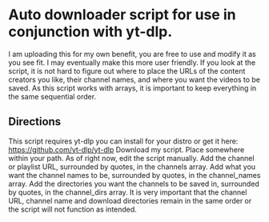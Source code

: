 # Auto downloader script for use in conjunction with yt-dlp.

I am uploading this for my own benefit, you are free to use and modify it as you see fit.
I may eventually make this more user friendly.
If you look at the script, it is not hard to figure out where to place the URLs of the content creators you like, their channel names, and where you want the videos to be saved.
As this script works with arrays, it is important to keep everything in the same sequential order.

## Directions

This script requires yt-dlp you can install for your distro or get it here: https://github.com/yt-dlp/yt-dlp
Download my script.
Place somewhere within your path.
As of right now, edit the script manually.
Add the channel or playlist URL, surrounded by quotes, in the channels array.
Add what you want the channel names to be, surrounded by quotes, in the channel_names array.
Add the directories you want the channels to be saved in, surrounded by quotes, in the channel_dirs array.
It is very important that the channel URL, channel name and download directories remain in the same order or the script will not function as intended.

